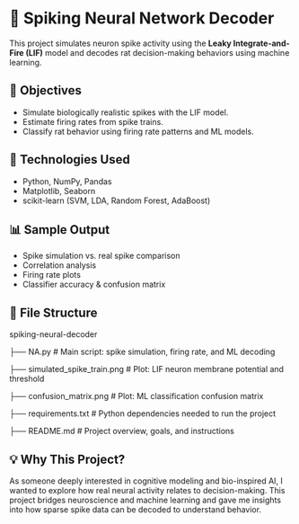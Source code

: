# 🧠 Spiking Neural Network Decoder

This project simulates neuron spike activity using the **Leaky Integrate-and-Fire (LIF)** model and decodes rat decision-making behaviors using machine learning.


## 📌 Objectives

- Simulate biologically realistic spikes with the LIF model.
- Estimate firing rates from spike trains.
- Classify rat behavior using firing rate patterns and ML models.


## 🔧 Technologies Used

- Python, NumPy, Pandas
- Matplotlib, Seaborn
- scikit-learn (SVM, LDA, Random Forest, AdaBoost)


## 📊 Sample Output

- Spike simulation vs. real spike comparison
- Correlation analysis
- Firing rate plots
- Classifier accuracy & confusion matrix

## 📁 File Structure

spiking-neural-decoder

├── NA.py                    # Main script: spike simulation, firing rate, and ML decoding

├── simulated_spike_train.png  # Plot: LIF neuron membrane potential and threshold

├── confusion_matrix.png     # Plot: ML classification confusion matrix

├── requirements.txt         # Python dependencies needed to run the project

├── README.md                # Project overview, goals, and instructions


## 💡 Why This Project?

As someone deeply interested in cognitive modeling and bio-inspired AI, I wanted to explore how real neural activity relates to decision-making. This project bridges neuroscience and machine learning and gave me insights into how sparse spike data can be decoded to understand behavior.
